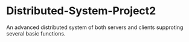 # Distributed-System-Project2
An advanced distributed system of both servers and clients supproting several basic functions.
